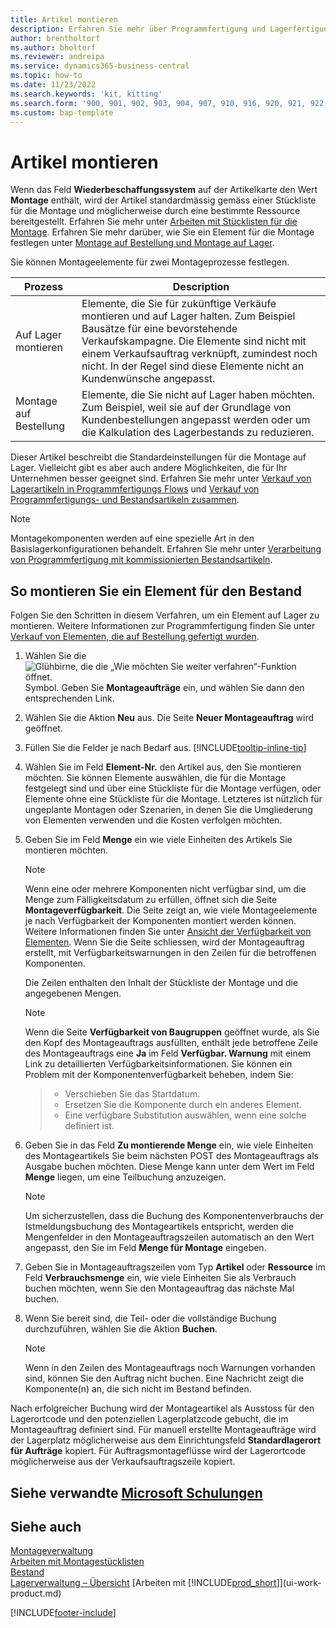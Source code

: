 ```yaml
---
title: Artikel montieren
description: Erfahren Sie mehr über Programmfertigung und Lagerfertigung in Business Central.
author: brentholtorf
ms.author: bholtorf
ms.reviewer: andreipa
ms.service: dynamics365-business-central
ms.topic: how-to
ms.date: 11/23/2022
ms.search.keywords: 'kit, kitting'
ms.search.form: '900, 901, 902, 903, 904, 907, 910, 916, 920, 921, 922, 923, 940, 941, 942, 930, 931, 932, 914, 915, 905'
ms.custom: bap-template
---
```

# <a name="assemble-items"></a>Artikel montieren

Wenn das Feld **Wiederbeschaffungssystem** auf der Artikelkarte den Wert **Montage** enthält, wird der Artikel standardmässig gemäss einer Stückliste für die Montage und möglicherweise durch eine bestimmte Ressource bereitgestellt. Erfahren Sie mehr unter [Arbeiten mit Stücklisten für die Montage](assembly-how-work-assembly-boms.md). Erfahren Sie mehr darüber, wie Sie ein Element für die Montage festlegen unter [Montage auf Bestellung und Montage auf Lager](assembly-assemble-to-order-or-assemble-to-stock.md).

Sie können Montageelemente für zwei Montageprozesse festlegen.

|Prozess  |Description  |
|---------|---------|
|Auf Lager montieren     | Elemente, die Sie für zukünftige Verkäufe montieren und auf Lager halten. Zum Beispiel Bausätze für eine bevorstehende Verkaufskampagne. Die Elemente sind nicht mit einem Verkaufsauftrag verknüpft, zumindest noch nicht. In der Regel sind diese Elemente nicht an Kundenwünsche angepasst.        |
|Montage auf Bestellung     | Elemente, die Sie nicht auf Lager haben möchten. Zum Beispiel, weil sie auf der Grundlage von Kundenbestellungen angepasst werden oder um die Kalkulation des Lagerbestands zu reduzieren. |
  
Dieser Artikel beschreibt die Standardeinstellungen für die Montage auf Lager. Vielleicht gibt es aber auch andere Möglichkeiten, die für Ihr Unternehmen besser geeignet sind. Erfahren Sie mehr unter [Verkauf von Lagerartikeln in Programmfertigungs Flows](assembly-how-to-sell-assemble-to-order-items-and-inventory-items-together.md) und [Verkauf von Programmfertigungs- und Bestandsartikeln zusammen](assembly-how-to-sell-assemble-to-order-items-and-inventory-items-together.md).

> [!NOTE]  
> Montagekomponenten werden auf eine spezielle Art in den Basislagerkonfigurationen behandelt. Erfahren Sie mehr unter [Verarbeitung von Programmfertigung mit kommissionierten Bestandsartikeln](warehouse-how-to-pick-items-with-inventory-picks.md#handling-assemble-to-order-items-with-inventory-picks).

## <a name="to-assemble-an-item-to-stock"></a>So montieren Sie ein Element für den Bestand

Folgen Sie den Schritten in diesem Verfahren, um ein Element auf Lager zu montieren. Weitere Informationen zur Programmfertigung finden Sie unter [Verkauf von Elementen, die auf Bestellung gefertigt wurden](assembly-how-to-sell-items-assembled-to-order.md).

1. Wählen Sie die ![Glühbirne, die die „Wie möchten Sie weiter verfahren“-Funktion öffnet.](media/ui-search/search_small.png "Wie möchten Sie weiter verfahren?") Symbol. Geben Sie **Montageaufträge** ein, und wählen Sie dann den entsprechenden Link.  
2. Wählen Sie die Aktion **Neu** aus. Die Seite **Neuer Montageauftrag** wird geöffnet.  
3. Füllen Sie die Felder je nach Bedarf aus. [!INCLUDE[tooltip-inline-tip](includes/tooltip-inline-tip_md.md)]
4. Wählen Sie im Feld **Element-Nr.** den Artikel aus, den Sie montieren möchten. Sie können Elemente auswählen, die für die Montage festgelegt sind und über eine Stückliste für die Montage verfügen, oder Elemente ohne eine Stückliste für die Montage. Letzteres ist nützlich für ungeplante Montagen oder Szenarien, in denen Sie die Umgliederung von Elementen verwenden und die Kosten verfolgen möchten.  
5. Geben Sie im Feld **Menge** ein wie viele Einheiten des Artikels Sie montieren möchten.  

    > [!NOTE]  
    >  Wenn eine oder mehrere Komponenten nicht verfügbar sind, um die Menge zum Fälligkeitsdatum zu erfüllen, öffnet sich die Seite **Montageverfügbarkeit**. Die Seite zeigt an, wie viele Montageelemente je nach Verfügbarkeit der Komponenten montiert werden können. Weitere Informationen finden Sie unter [Ansicht der Verfügbarkeit von Elementen](inventory-how-availability-overview.md). Wenn Sie die Seite schliessen, wird der Montageauftrag erstellt, mit Verfügbarkeitswarnungen in den Zeilen für die betroffenen Komponenten.  

    Die Zeilen enthalten den Inhalt der Stückliste der Montage und die angegebenen Mengen.  

    > [!NOTE]  
    >  Wenn die Seite **Verfügbarkeit von Baugruppen** geöffnet wurde, als Sie den Kopf des Montageauftrags ausfüllten, enthält jede betroffene Zeile des Montageauftrags eine **Ja** im Feld **Verfügbar. Warnung** mit einem Link zu detaillierten Verfügbarkeitsinformationen. <!--check whether this field help is useful For more information, see Check Availability.--> Sie können ein Problem mit der Komponentenverfügbarkeit beheben, indem Sie:

    > * Verschieben Sie das Startdatum.
    > * Ersetzen Sie die Komponente durch ein anderes Element.
    > * Eine verfügbare Substitution auswählen, wenn eine solche definiert ist.  

6. Geben Sie in das Feld **Zu montierende Menge** ein, wie viele Einheiten des Montageartikels Sie beim nächsten POST des Montageauftrags als Ausgabe buchen möchten. Diese Menge kann unter dem Wert im Feld **Menge** liegen, um eine Teilbuchung anzuzeigen.  

    > [!NOTE]  
    >  Um sicherzustellen, dass die Buchung des Komponentenverbrauchs der Istmeldungsbuchung des Montageartikels entspricht, werden die Mengenfelder in den Montageauftragszeilen automatisch an den Wert angepasst, den Sie im Feld **Menge für Montage** eingeben.  
7. Geben Sie in Montageauftragszeilen vom Typ **Artikel** oder **Ressource** im Feld **Verbrauchsmenge** ein, wie viele Einheiten Sie als Verbrauch buchen möchten, wenn Sie den Montageauftrag das nächste Mal buchen.
8. Wenn Sie bereit sind, die Teil- oder die vollständige Buchung durchzuführen, wählen Sie die Aktion **Buchen**.  

    > [!NOTE]  
    >  Wenn in den Zeilen des Montageauftrags noch Warnungen vorhanden sind, können Sie den Auftrag nicht buchen. Eine Nachricht zeigt die Komponente(n) an, die sich nicht im Bestand befinden.  

Nach erfolgreicher Buchung wird der Montageartikel als Ausstoss für den Lagerortcode und den potenziellen Lagerplatzcode gebucht, die im Montageauftrag definiert sind. Für manuell erstellte Montageaufträge wird der Lagerplatz möglicherweise aus dem Einrichtungsfeld **Standardlagerort für Aufträge** kopiert. Für Auftragsmontageflüsse wird der Lagerortcode möglicherweise aus der Verkaufsauftragszeile kopiert.  

## <a name="see-related-microsoft-training"></a>Siehe verwandte [Microsoft Schulungen](/training/paths/assemble-items-dynamics-365-business-central/)

## <a name="see-also"></a>Siehe auch

[Montageverwaltung](assembly-assemble-items.md)  
[Arbeiten mit Montagestücklisten](assembly-how-work-assembly-boms.md)  
[Bestand](inventory-manage-inventory.md)  
[Lagerverwaltung – Übersicht](design-details-warehouse-management.md)
[Arbeiten mit [!INCLUDE[prod_short](includes/prod_short.md)]](ui-work-product.md)  

[!INCLUDE[footer-include](includes/footer-banner.md)]
